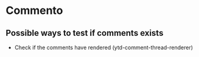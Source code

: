 # Commento

## Possible ways to test if comments exists

- Check if the comments have rendered (ytd-comment-thread-renderer)
